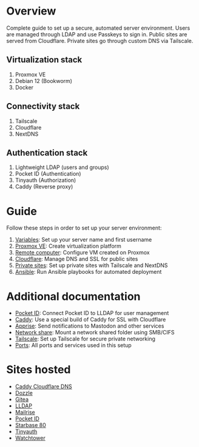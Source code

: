 # Overview

Complete guide to set up a secure, automated server environment. Users are managed through LDAP and use Passkeys to sign in. Public sites are served from Cloudflare. Private sites go through custom DNS via Tailscale.

## Virtualization stack

1. Proxmox VE
2. Debian 12 (Bookworm)
3. Docker

## Connectivity stack

1. Tailscale
2. Cloudflare
3. NextDNS

## Authentication stack

1. Lightweight LDAP (users and groups)
2. Pocket ID (Authentication)
3. Tinyauth (Authorization)
4. Caddy (Reverse proxy)

# Guide

Follow these steps in order to set up your server environment:

1. [Variables](docs/variables.md): Set up your server name and first username
1. [Proxmox VE](docs/proxmox.md): Create virtualization platform
1. [Remote computer](docs/remote.md): Configure VM created on Proxmox
1. [Cloudflare](docs/cloudflare.md): Manage DNS and SSL for public sites
1. [Private sites](docs/private.md): Set up private sites with Tailscale and NextDNS
1. [Ansible](docs/ansible.md): Run Ansible playbooks for automated deployment

# Additional documentation

-   [Pocket ID](docs/pocket-id.md): Connect Pocket ID to LLDAP for user management
-   [Caddy](docs/caddy.md): Use a special build of Caddy for SSL with Cloudflare
-   [Apprise](docs/apprise.md): Send notifications to Mastodon and other services
-   [Network share](docs/network-share.md): Mount a network shared folder using SMB/CIFS
-   [Tailscale](docs/tailscale.md): Set up Tailscale for secure private networking
-   [Ports](docs/ports.md): All ports and services used in this setup

# Sites hosted

-   [Caddy Cloudflare DNS](https://github.com/jordanroher/caddy-cloudflare-dns)
-   [Dozzle](https://dozzle.dev)
-   [Gitea](https://about.gitea.com)
-   [LLDAP](https://github.com/lldap/lldap)
-   [Mailrise](https://github.com/yoryan/mailrise)
-   [Pocket ID](https://github.com/pocket-id/pocket-id)
-   [Starbase 80](https://github.com/jordanroher/starbase-80)
-   [Tinyauth](https://tinyauth.app)
-   [Watchtower](https://github.com/containrrr/watchtower)
